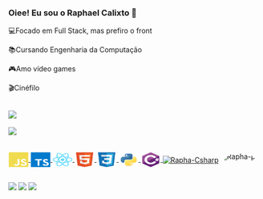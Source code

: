### Oiee! Eu sou o Raphael Calixto 👋

💻Focado em Full Stack, mas prefiro o front
<p>
📚Cursando Engenharia da Computação
<p>
🎮Amo vídeo games
<p>
🎬Cinéfilo 
  <p>




<div align="center">
  <a href="https://github.com/RaphaCalixto">   
</div>
  <div style="display: inline_block"><br>
  <picture>
<source 
  srcset="https://github-readme-stats.vercel.app/api?username=RaphaCalixto&show_icons=&theme=tokyonight"
        />
    <source
  srcset="https://github-readme-stats.vercel.app/api?username=RaphaCalixto&show_icons=true"
            />
<img src="https://github-readme-stats.vercel.app/api?username=RaphaCalixto&show_icons=true" 
     />
    
</picture>

  <source
          srcset="https://github-readme-stats.vercel.app/api/top-langs/?username=RaphaCalixto"
            />

  <img src="https://github-readme-stats.vercel.app/api/top-langs/?username=RaphaCalixto&layout=compact&show_icons=&theme=tokyonight" 
     />
  </div>
  
<div style="display: inline_block"><br>
  <img align="center" alt="Rapha-Js" height="30" width="40" src="https://raw.githubusercontent.com/devicons/devicon/master/icons/javascript/javascript-plain.svg">
  <img align="center" alt="Rapha-Ts" height="30" width="40" src="https://raw.githubusercontent.com/devicons/devicon/master/icons/typescript/typescript-plain.svg">
  <img align="center" alt="Rapha-React" height="30" width="40" src="https://raw.githubusercontent.com/devicons/devicon/master/icons/react/react-original.svg">
  <img align="center" alt="Rapha-HTML" height="30" width="40" src="https://raw.githubusercontent.com/devicons/devicon/master/icons/html5/html5-original.svg">
  <img align="center" alt="Rapha-CSS" height="30" width="40" src="https://raw.githubusercontent.com/devicons/devicon/master/icons/css3/css3-original.svg">
  <img align="center" alt="Rapha-Python" height="30" width="40" src="https://raw.githubusercontent.com/devicons/devicon/master/icons/python/python-original.svg">
  <img align="center" alt="Rapha-Csharp" height="30" width="40" src="https://raw.githubusercontent.com/devicons/devicon/master/icons/csharp/csharp-original.svg">
  <img align="center" alt="Rapha-Csharp" height="30" width="40" src="https://cdn.jsdelivr.net/gh/devicons/devicon/icons/mysql/mysql-original.svg">
  <img align="right" alt="Rapha-pic" height="150" style="border-radius:50px;" 
  src="https://cdn.discordapp.com/attachments/559918678980821013/991485331213930566/338224_YSRPqb0A.png">
</div>
  
  ##
 
<div> 
  

  <a href="https://www.instagram.com/rapha_calixto/" target="_blank"><img src="https://img.shields.io/badge/-Instagram-%23E4405F?style=for-the-badge&logo=instagram&logoColor=white" target="_blank"></a>
  <a href = "mailto:raphacalixto10@gmail.com"><img src="https://img.shields.io/badge/-Gmail-%23333?style=for-the-badge&logo=gmail&logoColor=white" target="_blank"></a>
  <a href="https://www.linkedin.com/in/raphael-roberto-calixto-10a204234/" target="_blank"><img src="https://img.shields.io/badge/-LinkedIn-%230077B5?style=for-the-badge&logo=linkedin&logoColor=white" target="_blank"></a> 
 
</div>

